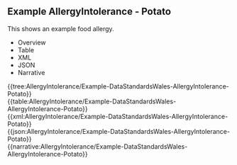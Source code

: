 <div class="warning"><span class="ClinicalWarn"></span></div>

## Example AllergyIntolerance - Potato
This shows an example food allergy.

<div class="tab-wrap">
  <ul class="tab-head">
    <li class="tablink" onclick="openCity(this,'tabtree')" data-target="tabtree">
      Overview
    </li>
    <li class="tablink" onclick="openCity(this,'tabtable')" data-target="tabtable">
      Table
    </li>
    <li class="tablink tab-active" onclick="openCity(this,'tabxml')" data-target="tabxml">
      XML
    </li>    
    <li class="tablink" onclick="openCity(this,'tabjson')" data-target="tabjson">
      JSON
    </li>    
    <li class="tablink" onclick="openCity(this,'tabnarrative')" data-target="tabnarrative">
      Narrative
    </li>
  </ul>
  <div class="tab-main">
    <div id="tabtree" class="tabcontent">
      {{tree:AllergyIntolerance/Example-DataStandardsWales-AllergyIntolerance-Potato}}
    </div>
    <div id="tabtable" class="tabcontent">
      {{table:AllergyIntolerance/Example-DataStandardsWales-AllergyIntolerance-Potato}}
    </div>       
    <div id="tabxml" class="tabcontent active">      
      {{xml:AllergyIntolerance/Example-DataStandardsWales-AllergyIntolerance-Potato}}
    </div>
    <div id="tabjson" class="tabcontent">
      {{json:AllergyIntolerance/Example-DataStandardsWales-AllergyIntolerance-Potato}}
    </div>       
    <div id="tabnarrative" class="tabcontent">
      {{narrative:AllergyIntolerance/Example-DataStandardsWales-AllergyIntolerance-Potato}}
    </div>  
  </div>
</div>